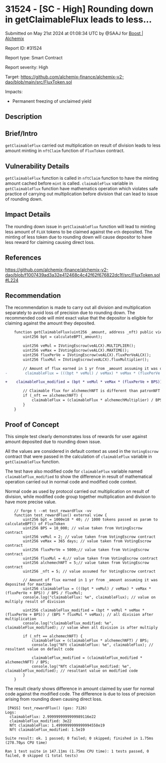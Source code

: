 # 31524 - \[SC - High] Rounding down in getClaimableFlux leads to less...

Submitted on May 21st 2024 at 01:08:34 UTC by @SAAJ for [Boost | Alchemix](https://immunefi.com/bounty/alchemix-boost/)

Report ID: #31524

Report type: Smart Contract

Report severity: High

Target: https://github.com/alchemix-finance/alchemix-v2-dao/blob/main/src/FluxToken.sol

Impacts:

* Permanent freezing of unclaimed yield

## Description

## Brief/Intro

`getClaimableFlux` carried out multiplication on result of division leads to less amount minting in `nftClaim` function of `FluxToken` contract.

## Vulnerability Details

`getClaimableFlux` function is called in `nftClaim` function to have the minting amount cached before `mint` is called. `claimableFlux` variable in `getClaimableFlux` function have mathematics operation which violates safe practice of carrying out multiplication before division that can lead to issue of rounding down.

## Impact Details

The rounding down issue in `getClaimableFlux` function will lead to minting less amount of `FLUX` tokens to be claimed against the `eth` deposited. The minting of less token due to rounding down will cause depositor to have less reward for claiming causing direct loss.

## References

https://github.com/alchemix-finance/alchemix-v2-dao/blob/f1007439ad3a32e412468c4c42f62f676822dc1f/src/FluxToken.sol#L224

## Recommendation

The recommendation is made to carry out all division and multiplication separately to avoid loss of precision due to rounding down. The recommended code will mint exact value that the depositor is eligible for claiming against the amount they deposited.

```diff
    function getClaimableFlux(uint256 _amount, address _nft) public view returns (uint256 claimableFlux) {
        uint256 bpt = calculateBPT(_amount);

        uint256 veMul = IVotingEscrow(veALCX).MULTIPLIER();
        uint256 veMax = IVotingEscrow(veALCX).MAXTIME();
        uint256 fluxPerVe = IVotingEscrow(veALCX).fluxPerVeALCX();
        uint256 fluxMul = IVotingEscrow(veALCX).fluxMultiplier();

        // Amount of flux earned in 1 yr from _amount assuming it was deposited for maxtime
-        claimableFlux = (((bpt * veMul) / veMax) * veMax * (fluxPerVe + BPS)) / BPS / fluxMul;

+	 claimableFlux_modified = (bpt * veMul * veMax * (fluxPerVe + BPS)) / (BPS * fluxMul * veMax); // all division after multiplication

        // Claimable flux for alchemechNFT is different than patronNFT
        if (_nft == alchemechNFT) {
            claimableFlux = (claimableFlux * alchemechMultiplier) / BPS;
        }
    }
```

## Proof of Concept

This simple test clearly demonstrates loss of rewards for user against amount deposited due to rounding down issue.

All the values are considered in default context as used in the `VotingEscrow` contract that were passed in the calculation of `claimableFlux` variable in `getClaimableFlux` function.

The test have also modified code for `claimableFlux` variable named `claimableFlux_modified` to show the difference in result of mathematical operation carried out in normal code and modified code context.

Normal code as used by protocol carried out multiplication on result of division, while modified code group together multiplication and division to have more precise value.

```
    // forge t --mt test_rewardFlux -vv
    function test_rewardFlux() external view {
        uint256 bpt = 1000e18 * 40; // 1000 tokens passed as param to calculateBPT() of FluxToken
        uint256 BPS = 10_000; // value taken from VotingEscrow contract
        uint256 veMul = 2; // value taken from VotingEscrow contract
        uint256 veMax = 365 days; // value taken from VotingEscrow contract
        uint256 fluxPerVe = 5000;// value taken from VotingEscrow contract
        uint256 fluxMul = 4;// value taken from VotingEscrow contract
        uint256 alchemechNFT = 5;// value taken from VotingEscrow contract
        uint256 _nft = 5; // value assumed for VotingEscrow contract

        // Amount of flux earned in 1 yr from _amount assuming it was deposited for maxtime
        uint256 claimableFlux = (((bpt * veMul) / veMax) * veMax * (fluxPerVe + BPS)) / BPS / fluxMul;
        console.log("claimableFlux: %e", claimableFlux); // value on multiply result of division

        uint256 claimableFlux_modified = (bpt * veMul * veMax * (fluxPerVe + BPS)) / (BPS * fluxMul * veMax); // all division after multiplication
        console.log("claimableFlux_modified: %e", claimableFlux_modified); // value when all division is after multiply

        if (_nft == alchemechNFT) {
            claimableFlux = (claimableFlux * alchemechNFT) / BPS;
            console.log("Nft claimableFlux: %e", claimableFlux); // resultant value on default code

            claimableFlux_modified = (claimableFlux_modified * alchemechNFT) / BPS;
            console.log("Nft claimableFlux_modified: %e", claimableFlux_modified); // resultant value on modified code
        }
    }
```

The result clearly shows difference in amount claimed by user for normal code against the modified code. The difference is due to loss of precision arising from rounding down causing direct loss.

```
 [PASS] test_rewardFlux() (gas: 7126)
Logs:
  claimableFlux: 2.9999999999999989116e22
  claimableFlux_modified: 3e22
  Nft claimableFlux: 1.4999999999999994558e19
  Nft claimableFlux_modified: 1.5e19

Suite result: ok. 1 passed; 0 failed; 0 skipped; finished in 1.75ms (278.70µs CPU time)

Ran 1 test suite in 147.11ms (1.75ms CPU time): 1 tests passed, 0 failed, 0 skipped (1 total tests)
```
